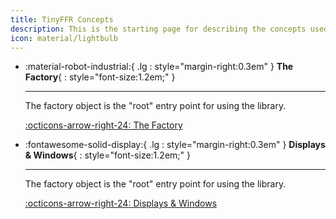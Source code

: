 ```yaml
---
title: TinyFFR Concepts
description: This is the starting page for describing the concepts used in TinyFFR.
icon: material/lightbulb
---
```


<div class="grid cards" markdown>

-   :material-robot-industrial:{ .lg : style="margin-right:0.3em" } __The Factory__{ : style="font-size:1.2em;" }

	---

	The factory object is the "root" entry point for using the library.

	[:octicons-arrow-right-24: The Factory](factory.md)

-   :fontawesome-solid-display:{ .lg : style="margin-right:0.3em" } __Displays & Windows__{ : style="font-size:1.2em;" }

	---

	The factory object is the "root" entry point for using the library.

	[:octicons-arrow-right-24: Displays & Windows](displays_and_windows.md)

</div>